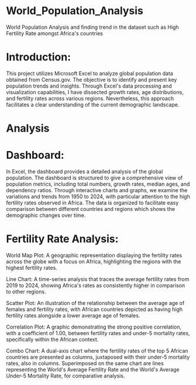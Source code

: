 # World_Population_Analysis
World Population Analysis and finding trend in the dataset such as High Fertility Rate amongst Africa's countries

# Introduction:
This project utilizes Microsoft Excel to analyze global population data obtained from Census.gov. The objective is to identify and present key population trends and insights. Through Excel's data processing and visualization capabilities, I have dissected growth rates, age distributions, and fertility rates across various regions. Nevertheless, this approach facilitates a clear understanding of the current demographic landscape.

# Analysis

# Dashboard:

In Excel, the dashboard provides a detailed analysis of the global population. The dashboard is structured to give a comprehensive view of population metrics, including total numbers, growth rates, median ages, and dependency ratios. Through interactive charts and graphs, we examine the variations and trends from 1950 to 2024, with particular attention to the high fertility rates observed in Africa. The data is organized to facilitate easy comparison between different countries and regions which shows the demographic changes over time. 

# Fertility Rate Analysis:

World Map Plot: A geographic representation displaying the fertility rates across the globe with a focus on Africa, highlighting the regions with the highest fertility rates.

Line Chart: A time-series analysis that traces the average fertility rates from 2019 to 2024, showing Africa's rates as consistently higher in comparison to other regions.

Scatter Plot: An illustration of the relationship between the average age of females and fertility rates, with African countries depicted as having high fertility rates alongside a lower average age of females.

Correlation Plot: A graphic demonstrating the strong positive correlation, with a coefficient of 1.00, between fertility rates and under-5 mortality rates, specifically within the African context.

Combo Chart: A dual-axis chart where the fertility rates of the top 5 African countries are presented as columns, juxtaposed with their under-5 mortality rates, also in columns. Superimposed on the same chart are lines representing the World's Average Fertility Rate and the World's Average Under-5 Mortality Rate, for comparative analysis.
